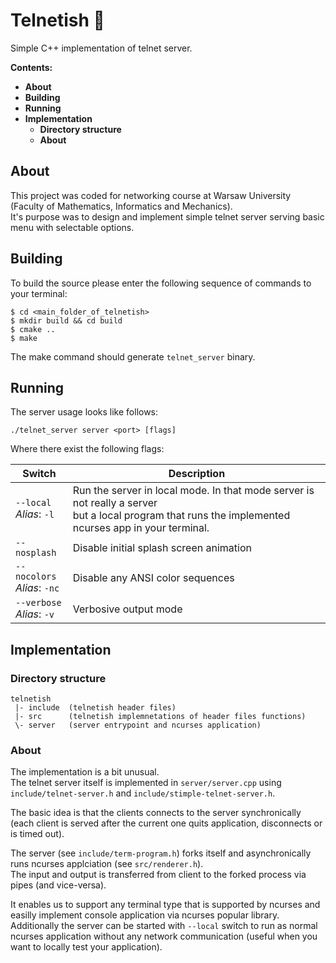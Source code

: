 # Telnetish :rocket:

Simple C++ implementation of telnet server.


**Contents:**
* **About**
* **Building**
* **Running**
* **Implementation**
  * **Directory structure**
  * **About**

## About

This project was coded for networking course at Warsaw University (Faculty of Mathematics, Informatics and Mechanics).<br>
It's purpose was to design and implement simple telnet server serving basic menu with selectable options.
    
## Building

To build the source please enter the following sequence of commands to your terminal:

```
$ cd <main_folder_of_telnetish>
$ mkdir build && cd build
$ cmake ..
$ make

```

The make command should generate `telnet_server` binary.

## Running

The server usage looks like follows:
```
./telnet_server server <port> [flags]
```

Where there exist the following flags:

| Switch                           | Description                                                                                                                                             |
|----------------------------------|---------------------------------------------------------------------------------------------------------------------------------------------------------|
| `--local` <br> *Alias*: `-l`     | Run the server in local mode. In that mode server is not really a server<br>but a local program that runs the implemented ncurses app in your terminal. |
| `--nosplash`                     | Disable initial splash screen animation                                                                                                                 |
| `--nocolors` <br> *Alias*: `-nc` | Disable any ANSI color sequences                                                                                                                        |
| `--verbose` <br> *Alias*: `-v`   | Verbosive output mode                                                                                                                                   |

## Implementation

### Directory structure

```
telnetish
 |- include  (telnetish header files)
 |- src      (telnetish implemnetations of header files functions)
 \- server   (server entrypoint and ncurses application)
```

### About

The implementation is a bit unusual.<br>
The telnet server itself is implemented in `server/server.cpp` using `include/telnet-server.h` and `include/stimple-telnet-server.h`.

The basic idea is that the clients connects to the server synchronically (each client is served after the current one quits application,
disconnects or is timed out).

The server (see `include/term-program.h`) forks itself and asynchronically runs ncurses applciation (see `src/renderer.h`).<br>
The input and output is transferred from client to the forked process via pipes (and vice-versa).

It enables us to support any terminal type that is supported by ncurses and easilly implement console application via ncurses popular library.<br>
Additionally the server can be started with `--local` switch to run as normal ncurses application without any network communication (useful when
you want to locally test your application).
